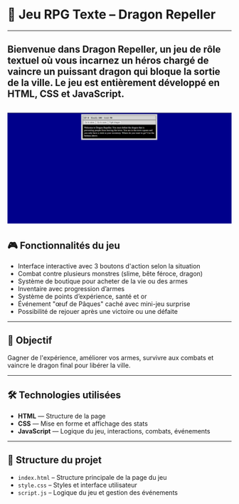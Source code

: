 
# 🐉 Jeu RPG Texte – Dragon Repeller
---
Bienvenue dans **Dragon Repeller**, un jeu de rôle textuel où vous incarnez un héros chargé de vaincre un puissant dragon qui bloque la sortie de la ville. Le jeu est entièrement développé en **HTML**, **CSS** et **JavaScript**.
---
![rpg.png](https://github.com/PosiTr0n505/RPG-game/blob/main/RPG.png)
---

## 🎮 Fonctionnalités du jeu

- Interface interactive avec 3 boutons d'action selon la situation
- Combat contre plusieurs monstres (slime, bête féroce, dragon)
- Système de boutique pour acheter de la vie ou des armes
- Inventaire avec progression d’armes
- Système de points d’expérience, santé et or
- Événement "œuf de Pâques" caché avec mini-jeu surprise
- Possibilité de rejouer après une victoire ou une défaite

---

## 🧠 Objectif

Gagner de l'expérience, améliorer vos armes, survivre aux combats et vaincre le dragon final pour libérer la ville.

---

## 🛠️ Technologies utilisées

- **HTML** — Structure de la page
- **CSS** — Mise en forme et affichage des stats
- **JavaScript** — Logique du jeu, interactions, combats, événements

---

## 📂 Structure du projet

- `index.html` – Structure principale de la page du jeu  
- `style.css` – Styles et interface utilisateur  
- `script.js` – Logique du jeu et gestion des événements

